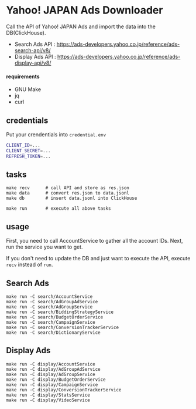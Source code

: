 # Yahoo! JAPAN Ads Downloader

Call the API of Yahoo! JAPAN Ads and import the data into the DB(ClickHouse).

* Search Ads API  : https://ads-developers.yahoo.co.jp/reference/ads-search-api/v8/
* Display Ads API : https://ads-developers.yahoo.co.jp/reference/ads-display-api/v8/

#### requirements
* GNU Make
* jq
* curl

## credentials

Put your crendentials into `credential.env`

```bash
CLIENT_ID=...
CLIENT_SECRET=...
REFRESH_TOKEN=...
```

## tasks

```console
make recv      # call API and store as res.json
make data      # convert res.json to data.jsonl
make db        # insert data.jsonl into ClickHouse

make run       # execute all above tasks
```

## usage

First, you need to call AccountService to gather all the account IDs.
Next, run the service you want to get.

If you don't need to update the DB and just want to execute the API, execute `recv` instead of `run`.

## Search Ads

```console
make run -C search/AccountService
make run -C search/AdGroupAdService
make run -C search/AdGroupService
make run -C search/BiddingStrategyService
make run -C search/BudgetOrderService
make run -C search/CampaignService
make run -C search/ConversionTrackerService
make run -C search/DictionaryService
```

## Display Ads

```console
make run -C display/AccountService
make run -C display/AdGroupAdService
make run -C display/AdGroupService
make run -C display/BudgetOrderService
make run -C display/CampaignService
make run -C display/ConversionTrackerService
make run -C display/StatsService
make run -C display/VideoService
```
